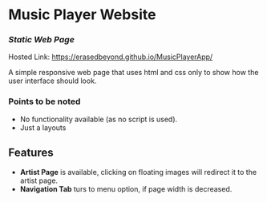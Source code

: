 # Music Player Website
### _Static Web Page_
Hosted Link: https://erasedbeyond.github.io/MusicPlayerApp/

A simple responsive web page that uses html and css only to show how the user interface should look.

### Points to be noted
- No functionality available (as no script is used).
- Just a layouts

## Features

- **Artist Page** is available, clicking on floating images will redirect it to the artist page.
- **Navigation Tab** turs to menu option, if page width is decreased.
   



